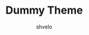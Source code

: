 ---
title: Dummy Theme
layout: post
thumb: http://placeimg.com/300/300/tech?5
author: shvelo
platform: CM10
download: #
---
